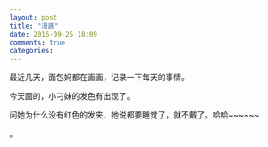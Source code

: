 ```yaml
---
layout: post
title: "漫画"
date: 2016-09-25 18:09
comments: true
categories:
---
```


最近几天，面包妈都在画画，记录一下每天的事情。

今天画的，小刁妹的发色有出现了。

问她为什么没有红色的发夹，她说都要睡觉了，就不戴了。哈哈~~~~~~

<img src="{{ site.url }}Emoticons/2016/20160924.jpg" alt="" align="center" />。
